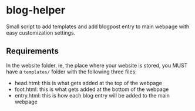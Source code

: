 # blog-helper
Small script to add templates and add blogpost entry to main webpage with easy customization settings.

## Requirements
In the website folder, ie, the place where your website is stored, you MUST have a ```templates/``` folder with the following three files:
- head.html: this is what gets added at the top of the webpage
- foot.html: this is what gets added at the bottom of the webpage
- entry.html: this is how each blog entry will be added to the main webpage
